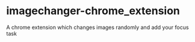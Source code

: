 # imagechanger-chrome_extension
A chrome extension which changes images randomly and add your focus task
